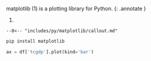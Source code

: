 matplotlib (1) is a plotting library for Python.
{: .annotate }

1.  

    --8<-- "includes/py/matplotlib/callout.md"

```sh
pip install matplotlib
```

```py
ax = df['tcgdp'].plot(kind='bar')
```
